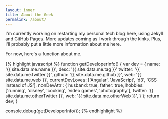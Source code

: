 ```yaml
---
layout: inner
title: About the Geek
permalink: /about/
---
```


I'm currently working on restarting my personal tech blog here, using Jekyll and GitHub Pages. More updates coming as I work through the kinks.
Plus, I'll probably put a little more information about me here.

For now, here's a function about me.

{% highlight javascript %}
function getDeveloperInfo() {
    var dev = {
        name: '{{ site.data.me.name }}',
        desc: '{{ site.data.me.tag }}'
        twitter: '{{ site.data.me.twitter }}',
        github: '{{ site.data.me.github }}',
        web: '{{ site.data.me.web }}',
        currentDevLoves: ['Angular', 'JavaScript', 'd3', 'CSS instead of JS'],
        nonDevAttr : {
            husband: true,
            father: true,
            hobbies: ['running', 'disney', 'cooking', 'video games', 'photography'],
            twitter: '{{ site.data.me.otherTwitter }}',
            web: '{{ site.data.me.otherWeb }}',
        }
    };
    return dev;
}

console.debug(getDeveloperInfo());
{% endhighlight %}
